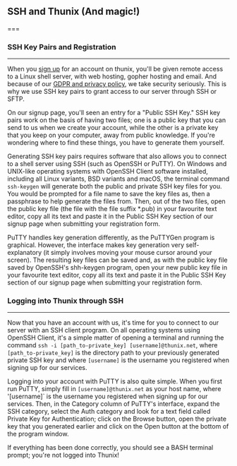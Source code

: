 ## SSH and Thunix (And magic!) 
===

### SSH Key Pairs and Registration
---

When you [sign up](https://www.thunix.net/signup.php) for an account on thunix, you'll be given remote access to a Linux shell server, with web hosting, gopher hosting and email. And because of our [GDPR and privacy policy](https://www.thunix.net/gdpr.php), we take security seriously. This is why we use SSH key pairs to grant access to our server through SSH or SFTP.

On our signup page, you'll seen an entry for a "Public SSH Key." SSH key pairs work on the basis of having two files; one is a public key that you can send to us when we create your account, while the other is a private key that you keep on your computer, away from public knowledge. If you're wondering where to find these things, you have to generate them yourself.

Generating SSH key pairs requires software that also allows you to connect to a shell server using SSH (such as OpenSSH or PuTTY). On Windows and UNIX-like operating systems with OpenSSH Client software installed, including all Linux variants, BSD variants and macOS, the terminal command `ssh-keygen` will generate both the public and private SSH key files for you. You would be prompted for a file name to save the key files as, then a passphrase to help generate the files from. Then, out of the two files, open the public key file (the file with the file suffix \*.pub) in your favourite text editor, copy all its text and paste it in the Public SSH Key section of our signup page when submitting your registration form.

PuTTY handles key generation differently, as the PuTTYGen program is graphical. However, the interface makes key generation very self-explanatory (it simply involves moving your mouse cursor around your screen). The resulting key files can be saved and, as with the public key file saved by OpenSSH's shh-keygen program, open your new public key file in your favourite text editor, copy all its text and paste it in the Public SSH Key section of our signup page when submitting your registration form.

### Logging into Thunix through SSH
---

Now that you have an account with us, it's time for you to connect to our server with an SSH client program. On all operating systems using OpenSSH Client, it's a simple matter of opening a terminal and running the command `ssh -i [path_to-private_key] [username]@thunix.net`, where `[path_to-private_key]` is the directory path to your previously generated private SSH key and where `[username]` is the username you registered when signing up for our services.

Logging into your account with PuTTY is also quite simple. When you first run PuTTY, simply fill in `[username]@thunix.net` as your host name, where '[username]` is the username you registered when signing up for our services. Then, in the Category column of PuTTY's interface, expand the SSH category, select the Auth category and look for a text field called Private Key for Authentication; click on the Browse button, open the private key that you generated earlier and click on the Open button at the bottom of the program window.

If everything has been done correctly, you should see a BASH terminal prompt; you're not logged into Thunix!